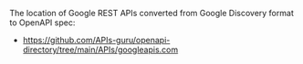 The location of Google REST APIs converted from Google Discovery format to OpenAPI spec:

- https://github.com/APIs-guru/openapi-directory/tree/main/APIs/googleapis.com
